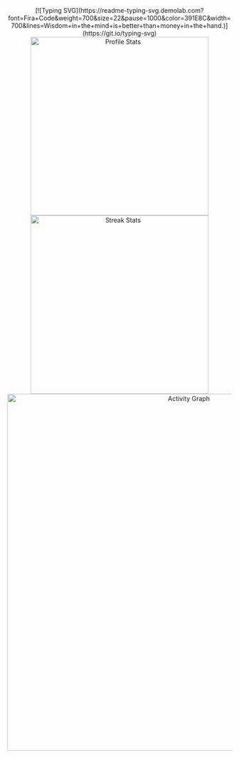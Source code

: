 <div align="center">
  <!-- dynamic typing effect 动态打字效果 -->
  [![Typing SVG](https://readme-typing-svg.demolab.com?font=Fira+Code&weight=700&size=22&pause=1000&color=391E8C&width=700&lines=Wisdom+in+the+mind+is+better+than+money+in+the+hand.)](https://git.io/typing-svg)

</div>


<div align="center">
    <img width="400" src="https://github-readme-stats.vercel.app/api?username=sreok&theme=transparent&show_icons=true&hide_border=true&show=reviews,discussions_started&hide_title=true&hide=contribs&number_format=long&count_private=true" alt="Profile Stats" title="Profile Stats" />
    <img width="400" src="https://github-readme-streak-stats-xiaokang2022.vercel.app?user=sreok&theme=transparent&hide_border=true" alt="Streak Stats" title="Streak Stats" />
</div>
<div align="center">
  <!-- 贡献图 -->
  <img width="800" src="https://github-readme-activity-graph.vercel.app/graph?username=sreok&theme=github-compact&hide_border=true&area=true&custom_title=Activity%20Graph" alt="Activity Graph" title="Activity Graph" />
</div>
